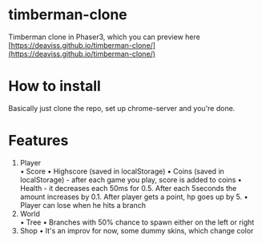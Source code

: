 # timberman-clone
Timberman clone in Phaser3, which you can preview here [https://deaviss.github.io/timberman-clone/](https://deaviss.github.io/timberman-clone/)

# How to install
Basically just clone the repo, set up chrome-server and you're done.

# Features
1) Player  
	• Score
	• Highscore (saved in localStorage)
	• Coins (saved in localStorage) - after each game you play, score is added to coins
	• Health - it decreases each 50ms for 0.5. After each 5seconds the amount increases by 0.1. After player gets a point, hp goes up by 5.
	• Player can lose when he hits a branch
2) World  
	• Tree
	• Branches with 50% chance to spawn either on the left or right
2) Shop
	• It's an improv for now, some dummy skins, which change color